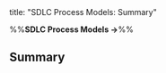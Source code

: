 <frontmatter>
title: "SDLC Process Models: Summary"
</frontmatter>

<link rel="stylesheet" href="{{baseUrl}}/css/textbook.css">

<div class="website-content" id="all">

%%**SDLC Process Models →**%%

<div id="title">

## Summary
</div>
<div id="main">

<include src="recap/embed.md" boilerplate  />

</div>

</div>
